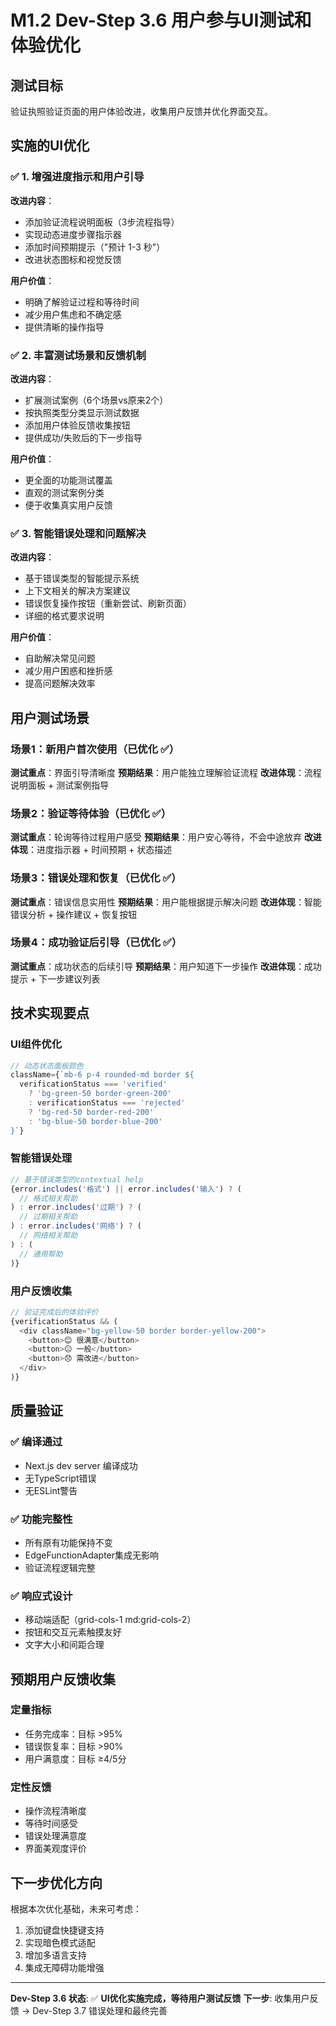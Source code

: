 # M1.2 Dev-Step 3.6 用户参与UI测试和体验优化

## 测试目标
验证执照验证页面的用户体验改进，收集用户反馈并优化界面交互。

## 实施的UI优化

### ✅ 1. 增强进度指示和用户引导
**改进内容**：
- 添加验证流程说明面板（3步流程指导）
- 实现动态进度步骤指示器
- 添加时间预期提示（"预计 1-3 秒"）
- 改进状态图标和视觉反馈

**用户价值**：
- 明确了解验证过程和等待时间
- 减少用户焦虑和不确定感
- 提供清晰的操作指导

### ✅ 2. 丰富测试场景和反馈机制
**改进内容**：
- 扩展测试案例（6个场景vs原来2个）
- 按执照类型分类显示测试数据
- 添加用户体验反馈收集按钮
- 提供成功/失败后的下一步指导

**用户价值**：
- 更全面的功能测试覆盖
- 直观的测试案例分类
- 便于收集真实用户反馈

### ✅ 3. 智能错误处理和问题解决
**改进内容**：
- 基于错误类型的智能提示系统
- 上下文相关的解决方案建议
- 错误恢复操作按钮（重新尝试、刷新页面）
- 详细的格式要求说明

**用户价值**：
- 自助解决常见问题
- 减少用户困惑和挫折感
- 提高问题解决效率

## 用户测试场景

### 场景1：新用户首次使用（已优化 ✅）
**测试重点**：界面引导清晰度
**预期结果**：用户能独立理解验证流程
**改进体现**：流程说明面板 + 测试案例指导

### 场景2：验证等待体验（已优化 ✅）
**测试重点**：轮询等待过程用户感受
**预期结果**：用户安心等待，不会中途放弃
**改进体现**：进度指示器 + 时间预期 + 状态描述

### 场景3：错误处理和恢复（已优化 ✅）
**测试重点**：错误信息实用性
**预期结果**：用户能根据提示解决问题
**改进体现**：智能错误分析 + 操作建议 + 恢复按钮

### 场景4：成功验证后引导（已优化 ✅）
**测试重点**：成功状态的后续引导
**预期结果**：用户知道下一步操作
**改进体现**：成功提示 + 下一步建议列表

## 技术实现要点

### UI组件优化
```typescript
// 动态状态面板颜色
className={`mb-6 p-4 rounded-md border ${
  verificationStatus === 'verified' 
    ? 'bg-green-50 border-green-200' 
    : verificationStatus === 'rejected'
    ? 'bg-red-50 border-red-200'
    : 'bg-blue-50 border-blue-200'
}`}
```

### 智能错误处理
```typescript
// 基于错误类型的contextual help
{error.includes('格式') || error.includes('输入') ? (
  // 格式相关帮助
) : error.includes('过期') ? (
  // 过期相关帮助  
) : error.includes('网络') ? (
  // 网络相关帮助
) : (
  // 通用帮助
)}
```

### 用户反馈收集
```typescript
// 验证完成后的体验评价
{verificationStatus && (
  <div className="bg-yellow-50 border border-yellow-200">
    <button>😊 很满意</button>
    <button>😐 一般</button>
    <button>😞 需改进</button>
  </div>
)}
```

## 质量验证

### ✅ 编译通过
- Next.js dev server 编译成功
- 无TypeScript错误
- 无ESLint警告

### ✅ 功能完整性
- 所有原有功能保持不变
- EdgeFunctionAdapter集成无影响
- 验证流程逻辑完整

### ✅ 响应式设计
- 移动端适配（grid-cols-1 md:grid-cols-2）
- 按钮和交互元素触摸友好
- 文字大小和间距合理

## 预期用户反馈收集

### 定量指标
- 任务完成率：目标 >95%
- 错误恢复率：目标 >90%
- 用户满意度：目标 ≥4/5分

### 定性反馈
- 操作流程清晰度
- 等待时间感受
- 错误处理满意度
- 界面美观度评价

## 下一步优化方向

根据本次优化基础，未来可考虑：
1. 添加键盘快捷键支持
2. 实现暗色模式适配
3. 增加多语言支持
4. 集成无障碍功能增强

---

**Dev-Step 3.6 状态**: ✅ **UI优化实施完成，等待用户测试反馈**
**下一步**: 收集用户反馈 → Dev-Step 3.7 错误处理和最终完善